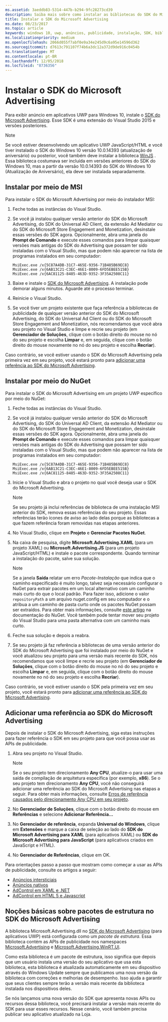 ```yaml
---
ms.assetid: 3aeddb83-5314-447b-b294-9fc28273cd39
description: Saiba mais sobre como instalar as bibliotecas do SDK do Microsoft Advertising.
title: Instalar o SDK do Microsoft Advertising
ms.date: 08/23/2017
ms.topic: article
keywords: windows 10, uwp, anúncios, publicidade, instalação, SDK, biblioteca do publicidade
ms.localizationpriority: medium
ms.openlocfilehash: 2066d055f7abf0e9a34e245d9c6a95e14596d362
ms.sourcegitcommit: d7613c791107f74b6a3dc12a372d9de916c0454b
ms.translationtype: MT
ms.contentlocale: pt-BR
ms.lasthandoff: 12/05/2018
ms.locfileid: "8736356"
---
```

# <a name="install-the-microsoft-advertising-sdk"></a>Instalar o SDK do Microsoft Advertising

Para exibir anúncio em aplicativos UWP para Windows 10, instale o [SDK do Microsoft Advertising](http://aka.ms/ads-sdk-uwp). Esse SDK é uma extensão do Visual Studio 2015 e versões posteriores.

> [!NOTE]
> Se você estiver desenvolvendo um aplicativo UWP JavaScript/HTML e você tiver instalado o SDK do Windows 10 versão 10.0.14393 (atualização de aniversário) ou posterior, você também deve instalar a biblioteca [WinJS](https://github.com/winjs/winjs) . Essa biblioteca costumava ser incluída em versões anteriores do SDK do Windows 10, mas a partir da versão 10.0.14393 do SDK do Windows 10 (Atualização de Aniversário), ela deve ser instalada separadamente.

<span id="install-msi" />

## <a name="install-via-msi"></a>Instalar por meio de MSI

Para instalar o SDK do Microsoft Advertising por meio do instalador MSI:

1.  Feche todas as instâncias do Visual Studio.

2. Se você já instalou qualquer versão anterior do SDK do Microsoft Advertising, do SDK do Universal AD Client, da extensão Ad Mediator ou do SDK do Microsoft Store Engagement and Monetization, desinstale essas versões do SDK agora. Opcionalmente, abra uma janela do **Prompt de Comando** e execute esses comandos para limpar quaisquer versões mais antigas do SDK do Advertising que possam ter sido instaladas com o Visual Studio, mas que podem não aparecer na lista de programas instalados em seu computador:
    ```
    MsiExec.exe /x{5C87A4DB-31C7-465E-9356-71B485B69EC8}
    MsiExec.exe /x{6AB13C21-C3EC-46E1-8009-6FD5EBEE515B}
    MsiExec.exe /x{6AC81125-8485-463D-9352-3F35A2508C11}
    ```

3.  Baixe e instale o [SDK do Microsoft Advertising](http://aka.ms/ads-sdk-uwp). A instalação pode demorar alguns minutos. Aguarde até o processo terminar.

4.  Reinicie o Visual Studio.

5.  Se você tiver um projeto existente que faça referência a bibliotecas de publicidade de qualquer versão anterior do SDK do Microsoft Advertising, do SDK do Universal Ad Client ou do SDK do Microsoft Store Engagement and Monetization, nós recomendamos que você abra seu projeto no Visual Studio e limpe e recrie seu projeto (em **Gerenciador de Soluções**, clique com o botão direito do mouse no nó do seu projeto e escolha **Limpar** e, em seguida, clique com o botão direito do mouse novamente no nó do seu projeto e escolha **Recriar**).

  Caso contrário, se você estiver usando o SDK do Microsoft Advertising pela primeira vez em seu projeto, você estará pronto para [adicionar uma referência ao SDK do Microsoft Advertising](#reference).

<span id="install-nuget" />

## <a name="install-via-nuget"></a>Instalar por meio do NuGet

Para instalar o SDK do Microsoft Advertising em um projeto UWP específico por meio do NuGet:

1.  Feche todas as instâncias do Visual Studio.

2.  Se você já instalou qualquer versão anterior do SDK do Microsoft Advertising, do SDK do Universal AD Client, da extensão Ad Mediator ou do SDK do Microsoft Store Engagement and Monetization, desinstale essas versões do SDK agora. Opcionalmente, abra uma janela do **Prompt de Comando** e execute esses comandos para limpar quaisquer versões mais antigas do SDK do Advertising que possam ter sido instaladas com o Visual Studio, mas que podem não aparecer na lista de programas instalados em seu computador:
    ```
    MsiExec.exe /x{5C87A4DB-31C7-465E-9356-71B485B69EC8}
    MsiExec.exe /x{6AB13C21-C3EC-46E1-8009-6FD5EBEE515B}
    MsiExec.exe /x{6AC81125-8485-463D-9352-3F35A2508C11}
    ```

3.  Inicie o Visual Studio e abra o projeto no qual você deseja usar o SDK do Microsoft Advertising.
    > [!NOTE]
    > Se seu projeto já inclui referências de biblioteca de uma instalação MSI anterior do SDK, remova essas referências do seu projeto. Essas referências terão ícones de aviso ao lado delas porque as bibliotecas a que fazem referência foram removidas nas etapas anteriores.

4. No Visual Studio, clique em **Projeto** e **Gerenciar Pacotes NuGet**.

5. Na caixa de pesquisa, digite **Microsoft.Advertising.XAML** (para um projeto XAML) ou **Microsoft.Advertising.JS** (para um projeto JavaScript/HTML) e instale o pacote correspondente. Quando terminar a instalação do pacote, salve sua solução.
    > [!NOTE]
    > Se a janela **Saída** relatar um erro *Pacote-Instalação* que indica que o caminho especificado é muito longo, talvez seja necessário configurar o NuGet para extrair pacotes em um local alternativo com um caminho mais curto do que o local padrão. Para fazer isso, adicione o valor ```repositoryPath``` a um arquivo nuget.config em seu computador e o atribua a um caminho de pasta curto onde os pacotes NuGet possam ser extraídos. Para obter mais informações, consulte [este artigo](http://docs.nuget.org/ndocs/consume-packages/configuring-nuget-behavior) na documentação do NuGet. Você também pode tentar mover seu projeto do Visual Studio para uma pasta alternativa com um caminho mais curto.

6. Feche sua solução e depois a reabra.

7.  Se seu projeto já faz referência a bibliotecas de uma versão anterior do SDK do Microsoft Advertising que foi instalado por meio do NuGet e você atualizou seu projeto para uma versão mais recente do SDK, nós recomendamos que você limpe e recrie seu projeto (em **Gerenciador de Soluções**, clique com o botão direito do mouse no nó do seu projeto e escolha **Limpar** e, em seguida, clique com o botão direito do mouse novamente no nó do seu projeto e escolha **Recriar**).

  Caso contrário, se você estiver usando o SDK pela primeira vez em seu projeto, você estará pronto para [adicionar uma referência ao SDK do Microsoft Advertising](#reference).

<span id="reference" />

## <a name="add-a-reference-to-the-microsoft-advertising-sdk"></a>Adicionar uma referência ao SDK do Microsoft Advertising

Depois de instalar o SDK do Microsoft Advertising, siga estas instruções para fazer referência o SDK em seu projeto para que você possa usar as APIs de publicidade.

1. Abra seu projeto no Visual Studio.
    > [!NOTE]
    > Se o seu projeto tem direcionamento **Any CPU**, atualize-o para usar uma saída de compilação de arquitetura específica (por exemplo, **x86**). Se o seu projeto tem direcionamento **Any CPU**, você não conseguirá adicionar uma referência ao SDK do Microsoft Advertising nas etapas a seguir. Para obter mais informações, consulte [Erros de referência causados pelo direcionamento Any CPU em seu projeto](known-issues-for-the-advertising-libraries.md#reference_errors).

2. No **Gerenciador de Soluções**, clique com o botão direito do mouse em **Referências** e selecione **Adicionar Referência...**

3. No **Gerenciador de referência**, expanda **Universal do Windows**, clique em **Extensões** e marque a caixa de seleção ao lado do **SDK do Microsoft Advertising para XAML** (para aplicativos XAML) ou **SDK do Microsoft Advertising para JavaScript** (para aplicativos criados em JavaScript e HTML).

4.  No **Gerenciador de Referências**, clique em OK.

Para orientações passo a passo que mostram como começar a usar as APIs de publicidade, consulte os artigos a seguir:

* [Anúncios intersticiais](interstitial-ads.md)
* [Anúncios nativos](native-ads.md)
* [AdControl em XAML e .NET](adcontrol-in-xaml-and--net.md)
* [AdControl em HTML 5 e Javascript](adcontrol-in-html-5-and-javascript.md)

<span id="framework" />

## <a name="understanding-framework-packages-in-the-microsoft-advertising-sdk"></a>Noções básicas sobre pacotes de estrutura no SDK do Microsoft Advertising

A biblioteca Microsoft.Advertising.dll no [SDK do Microsoft Advertising](http://aka.ms/ads-sdk-uwp) (para aplicativos UWP) está configurada como um *pacote de estrutura*. Essa biblioteca contém as APIs de publicidade nos namespaces [Microsoft.Advertising](https://docs.microsoft.com/uwp/api/microsoft.advertising) e [Microsoft.Advertising.WinRT.UI](https://docs.microsoft.com/uwp/api/microsoft.advertising.winrt.ui).

Como esta biblioteca é um pacote de estrutura, isso significa que depois que um usuário instala uma versão do seu aplicativo que usa esta biblioteca, esta biblioteca é atualizada automaticamente em seu dispositivo através do Windows Update sempre que publicamos uma nova versão da biblioteca com correções e melhorias de desempenho. Isso ajuda a garantir que seus clientes sempre terão a versão mais recente da biblioteca instalada nos dispositivos deles.

Se nós lançamos uma nova versão do SDK que apresenta novas APIs ou recursos dessa biblioteca, você precisará instalar a versão mais recente do SDK para usar esses recursos. Nesse cenário, você também precisa publicar seu aplicativo atualizado na Loja.
